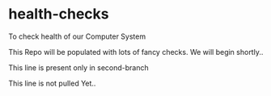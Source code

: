 # health-checks
To check health of our Computer System

This Repo will be populated with lots of fancy checks.
We will begin shortly..

This line is present only in second-branch

This line is not pulled Yet..
